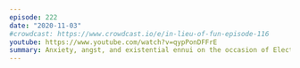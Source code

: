 ```yaml
---
episode: 222
date: "2020-11-03"
#crowdcast: https://www.crowdcast.io/e/in-lieu-of-fun-episode-116
youtube: https://www.youtube.com/watch?v=qypPonDFFrE
summary: Anxiety, angst, and existential ennui on the occasion of Election Day
---
```

